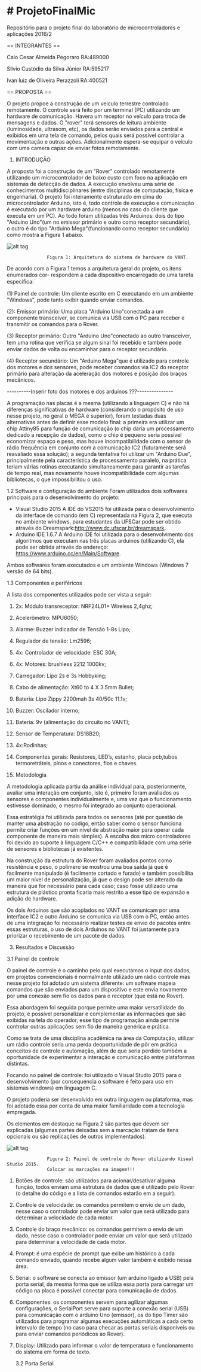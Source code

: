 # # ProjetoFinalMic
Repositório para o projeto final do laboratório de microcontroladores e aplicações 2016/2

== INTEGRANTES ==

Caio Cesar Almeida Pegoraro RA:489000

Silvio Custódio da Silva Júnior RA:595217

Ivan luiz de Oliveira Perazzoli RA:400521


== PROPOSTA ==

O projeto propoe a construção de um veiculo terrestre controlado remotamente.
O controle será feito por um terminal (PC) utilizando um hardware de comunicação.
Havera um receptor no veículo para troca de mensagens e dados.
O "rover" terá sensores de leitura ambiente (luminosidade, ultrasom, etc), os dados serão enviados para a central e exibidos em uma tela de comando, pelos quais será possível controlar a movimentação e outras ações.
Adicionalmente espera-se equipar o veículo com uma camera capaz de enviar fotos remotamente.



1. INTRODUÇÃO


A proposta foi a construção de um "Rover" controlado remotamente utilizando um microcontrolador de baixo custo com foco na aplicação em sistemas de detecção de dados. A execução envolveu uma série de conhecimentos multidisciplinares (entre disciplinas de computação, física e engenharia).
  O projeto foi inteiramente estruturado em cima do microcontrolador Arduino, isto é, todo controle de execução e comunicação é executado por um hardware arduino (menos no caso do cliente que executa em um PC). Ao todo foram utilizadas três Arduinos: dois do tipo "Arduino Uno"(um no emissor primário e outro como receptor secundário), o outro é do tipo "Arduino Mega"(funcionando como receptor secundário) como mostra a Figura 1 abaixo.
  
![alt tag](https://github.com/CaioPegoraro/ProjetoFinalMic/blob/master/imagens/arquitetura_comunicacao.PNG)
 
                   Figura 1: Arquitetura do sistema de hardware do VANT.
 
  De acordo com a Figura 1 temos a arquitetura geral do projeto, os itens enumerados cor-
respondem a cada dispositivo encarregado de uma tarefa especíﬁca:

(1) Painel de controle: Um cliente escrito em C executando em um ambiente "Windows", pode
tanto exibir quando enviar comandos.

(2): Emissor primário: Uma placa "Arduino Uno"conectada a um componente transceiver, se
comunica via USB com o PC para receber e transmitir os comandos para o Rover.

(3) Receptor primário: Outro "Arduino Uno"conectado ao outro transceiver, tem uma rotina
que veriﬁca se algum sinal foi recebido e também pode enviar dados de volta ou encaminhar
para o receptor secundário.

(4) Receptor secundário: Um "Arduino Mega"que é utilizado para controle dos motores e dos sensores, pode receber comandos via IC2 do receptor primário para alteração da
aceleração dos motores e posição dos braços mecânicos.


----------Inserir foto dos motores e dos arduínos ???---------------

  A programação nas placas é a mesma (utilizando a linguagem C) e não há diferenças significativas de hardware (considerando o propósito de uso nesse projeto, no geral o MEGA é superior), foram testadas duas alternativas antes de definir esse modelo final: a primeira era utilizar um chip Attiny85 para função de comunicação (o chip daria um processamento dedicado a recepção de dados), como o chip é pequeno seria possível economizar espaço e peso, mas houve incompatibilidade com o sensor de rádio frequência em conjunto com a comunicação IC2 (futuramente será reavaliado essa solução); a segunda tentativa foi utilizar um "Arduino Due", principalmente pela característica de processamento paralelo, na prática teriam várias rotinas executando simultaneamente para garantir as tarefas de tempo real, mas novamente houve incompatibilidade com algumas bibliotecas, o que impossibilitou o uso.

  1.2 Software e configuração do ambiente
Foram utilizados dois softwares principais para o desenvolvimento do projeto:
- Visual Studio 2015
A IDE do VS2015 foi utilizada para o desenvolvimento da interface de comando (em C) representada na Figura 2, que executa no ambiente windows, para estudantes da UFSCar pode ser obtido através do Dreamspark:http://www.dc.ufscar.br/dreamspark.
- Arduino IDE 1.6.7
A Arduino IDE foi utilizada para o desenvolvimento dos algoritmos que executam nas três placas arduinos (utilizando C), ela pode ser obtida através do endereço: https://www.arduino.cc/en/Main/Software.

Ambos softwares foram executados e um ambiente Windows (Windows 7 versão de 64 bits).


  1.3 Componentes e periféricos

A lista dos componentes utilizados pode ser vista a seguir:

1. 2x: Módulo transreceptor: NRF24L01+ Wireless 2,4ghz;
2. Acelerômetro: MPU6050;
3. Alarme: Buzzer indicador de Tensão 1-8s Lipo;
4. Regulador de tensão: Lm2596;
5. 4x: Controlador de velocidade: ESC 30A;
6. 4x: Motores: brushless 2212 1000kv;
7. Carregador: Lipo 2s e 3s Hobbyking;
8. Cabo de alimentação: Xt60 to 4 X 3.5mm Bullet;
9. Bateria: Lipo Zippy 2200mah 3s 40/50c 11.1v;
10. Buzzer: Oscilador interno;
11. Bateria: 9v (alimentação do circuito no VANT);
12. Sensor de Temperatura: DS18B20;
13. 4x:Rodinhas;
14. Componentes gerais: Resistores, LED’s, estanho, placa pcb,tubos termoretráteis, pinos e conectores, fios e chaves.


2. Metodologia


A metodologia aplicada partiu da análise individual para, posteriormente, avaliar uma interação em conjunto, isto é, primeiro foram avaliados os sensores e componentes individualmente e, uma vez que o funcionamento estivesse dominado, o mesmo foi integrado ao conjunto operacional.

Essa estratégia foi utilizada para todos os sensores (até por questão de manter uma abstração no código, então saber como o sensor funciona permite criar funções em um nível de abstração maior para operar cada componente de maneira mais simples).
A escolha dos micro controladores foi devido ao suporte à linguagem C/C++ e compatibilidade com uma série de sensores e bibliotecas já existentes. 

Na construção da estrutura do Rover foram avaliados pontos como resistência e peso, o polímero se mostrou uma boa saída já que é facilmente manipulado (é facilmente cortado e furado) e também possibilita um maior nível de personalização, já que o design pode ser alterado da maneira que for necessário para cada caso; caso fosse utilizado uma estrutura de plástico pronta ficaria mais restrito a esse tipo de expansão e adição de hardware.

Os dois Arduinos que são acoplados no VANT se comunicam por uma interface IC2 e outro Arduino se comunica via USB com o PC, então antes de uma integração foi necessário realizar testes de envio de pacotes entre essas estruturas, o uso de dois Arduinos no VANT foi justamente para priorizar o recebimento de um pacote de dados.



3. Resultados e Discussão

 
 3.1 Painel de controle


O painel de controle é o caminho pelo qual executamos o input dos dados, em projetos convencionais é normalmente utilizado um rádio controle mas nesse projeto foi adotado um sistema diferente: um software mapeia comandos que são enviados para um dispositivo e este envia novamente por uma conexão sem fio os dados para o receptor (que está no Rover).

Essa abordagem foi seguida porque permite uma maior versatilidade do projeto, é possível personalizar e complementar as informações que são exibidas na tela do operador, esse tipo de programação ainda permite controlar outras aplicações sem fio de maneira genérica e prática.

Como se trata de uma disciplina acadêmica na área da Computação, utilizar um rádio controle seria uma perda deoportunidade de pôr em prática conceitos de controle e automação, além de que seria perdido também a oportunidade de experimentar a interação e comunicação entre plataformas distintas.

Focando no painel de controle: foi utilizado o Visual Studio 2015 para o desenvolvimento (por consequencia o software é feito para uso em sistemas windows) em linguagem C.

O projeto poderia ser desenvolvido em outra linguagem ou plataforma, mas foi adotado essa por conta de uma maior familiaridade com a tecnologia empregada.

Os elementos em destaque na Figura 2 são partes que devem ser explicadas (algumas partes deixadas sem a marcação tratam de itens opcionais ou são replicações de outros implementados).

![alt tag](https://github.com/CaioPegoraro/ProjetoFinalMic/blob/master/imagens/painel%20de%20controle.png)

                   Figura 2: Painel de controle do Rover utilizando Visual Studio 2015.
                   Colocar as marcações na imagem!!!

1. Botões de controle: são utilizados para acionar/desativar alguma função, todos enviam uma estrutura de dados que é utilizado pelo Rover (o detalhe do código e a lista de comandos estarão em a seguir).

2. Controle de velocidade: os comandos permitem o envio de um dado, nesse caso o controlador pode enviar um valor que será utilizado para determinar a velocidade de cada motor.

3. Controle do braço mecânico: os comandos permitem o envio de um dado, nesse caso o controlador pode enviar um valor que será utilizado para determinar a velocidade de cada motor.

4. Prompt: é uma espécie de prompt que exibe um histórico a cada comando enviado, quando recebe algum valor também é exibido nessa área.

5. Serial: o software se conecta ao emissor (um arduino ligado à USB) pela porta serial, da mesma forma que se utiliza essa porta para carregar um código na placa é possível conectar para comunicação de dados.

6. Componentes: os componentes servem para agilizar algumas configurações, o SerialPort serve para suporte a conexão serial (USB) para comunicação com o arduino Uno (emissor), os do tipo Timer são utilizados para programar algumas execuções automáticas a cada certo intervalo de tempo (no caso para checar as portas seriais disponíveis ou para enviar comandos periódicos ao Rover).

7. Display: Utilizado para informar o valor de temperatura e funcionamento do sistema em forma de texto.


   
   3.2 Porta Serial


